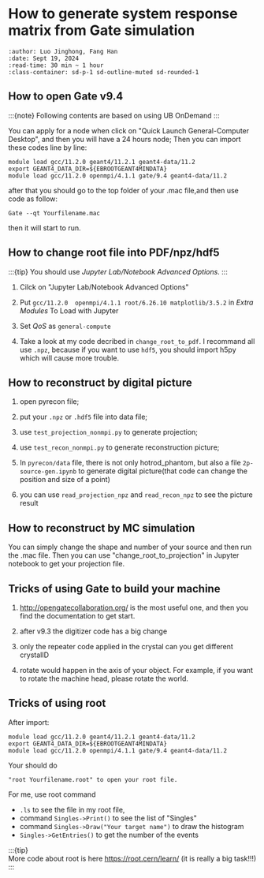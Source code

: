 # How to generate system response matrix from Gate simulation

```{article-info}
:author: Luo Jinghong, Fang Han
:date: Sept 19, 2024
:read-time: 30 min ~ 1 hour
:class-container: sd-p-1 sd-outline-muted sd-rounded-1
```

## How to open Gate v9.4

:::{note}
Following contents are based on using UB OnDemand
:::

You can apply for a node when click on "Quick Launch General-Computer Desktop", and then you will have a 24 hours node;
Then you can import these codes line by line:
```shell
module load gcc/11.2.0 geant4/11.2.1 geant4-data/11.2 
export GEANT4_DATA_DIR=${EBROOTGEANT4MINDATA} 
module load gcc/11.2.0 openmpi/4.1.1 gate/9.4 geant4-data/11.2
```
after that you should go to the top folder of your .mac file,and then use code as follow:
```shell
Gate --qt Yourfilename.mac
```
then it will start to run.

## How to change root file into PDF/npz/hdf5 

:::{tip}
You should use _Jupyter Lab/Notebook Advanced Options_.
:::

1. Cilck on "Jupyter Lab/Notebook Advanced Options" 

1. Put `gcc/11.2.0  openmpi/4.1.1 root/6.26.10 matplotlib/3.5.2` in _Extra Modules_ To Load with Jupyter

2. Set _QoS_ as `general-compute`

3. Take a look at my code decribed in `change_root_to_pdf`. I recommand all use `.npz`, because if you want to use `hdf5`, you should import h5py which will cause more trouble.

## How to reconstruct by digital picture

1. open pyrecon file;

1. put your `.npz` or `.hdf5` file into data file;
 
1. use `test_projection_nonmpi.py` to generate projection;

1. use `test_recon_nonmpi.py` to generate reconstruction picture;

1. In `pyrecon/data` file, there is not only hotrod_phantom, but also a file `2p-source-gen.ipynb` to generate digital picture(that code can change the position and size of a point)

1. you can use `read_projection_npz` and `read_recon_npz` to see the picture result

## How to reconstruct by MC simulation

You can simply change the shape and number of your source and then run the .mac file.
Then you can use "change_root_to_projection" in Jupyter notebook to get your projection file.

## Tricks of using Gate to build your machine

1. http://opengatecollaboration.org/ is the most useful one, and then you find the documentation to get start.

1. after v9.3 the digitizer code has a big change

1. only the repeater code applied in the crystal can you get different crystalID

1. rotate would happen in the axis of your object. For example, if you want to rotate the machine head, please rotate the world.

## Tricks of using root
After import:
```shell
module load gcc/11.2.0 geant4/11.2.1 geant4-data/11.2 
export GEANT4_DATA_DIR=${EBROOTGEANT4MINDATA} 
module load gcc/11.2.0 openmpi/4.1.1 gate/9.4 geant4-data/11.2
```
Your should do
```shell 
"root Yourfilename.root" to open your root file. 
```
For me, use root command
- `.ls` to see the file in my root file,
- command `Singles->Print()` to see the list of "Singles"
- command `Singles->Draw("Your target name")` to draw the histogram 
- `Singles->GetEntries()` to get the number of the events

:::{tip}  
More code about root is here https://root.cern/learn/ (it is really a big task!!!)
:::


    

